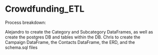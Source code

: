 # Crowdfunding_ETL

Process breakdown:

Alejandro to create the Category and Subcategory DataFrames, as well as create the postgres DB and tables within the DB.
Chris to create the Campaign DataFrame, the Contacts DataFrame, the ERD, and the schema.sql files
